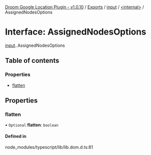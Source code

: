 [Droom Google Location Plugin - v1.0.10](../README.md) / [Exports](../modules.md) / [input](../modules/input.md) / [<internal\>](../modules/input._internal_.md) / AssignedNodesOptions

# Interface: AssignedNodesOptions

[input](../modules/input.md).[<internal>](../modules/input._internal_.md).AssignedNodesOptions

## Table of contents

### Properties

- [flatten](input._internal_.AssignedNodesOptions.md#flatten)

## Properties

### flatten

• `Optional` **flatten**: `boolean`

#### Defined in

node_modules/typescript/lib/lib.dom.d.ts:81
